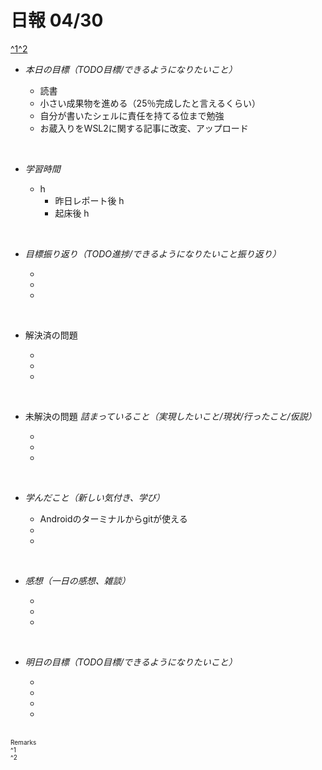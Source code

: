 # 日報 04/30
[^1](#remarks)[^2](#remarks)


- *本日の目標（TODO目標/できるようになりたいこと）*

  - 読書
  - 小さい成果物を進める（25％完成したと言えるくらい）
  - 自分が書いたシェルに責任を持てる位まで勉強
  - お蔵入りをWSL2に関する記事に改変、アップロード
  



<br>


- *学習時間*

  - h 
    - 昨日レポート後 h
    - 起床後 h


<br>


- *目標振り返り（TODO進捗/できるようになりたいこと振り返り）*

  - 
  - 
  - 


<br>


- 解決済の問題

  - 
  - 
  - 


<br>


- 未解決の問題 *詰まっていること（実現したいこと/現状/行ったこと/仮説）*

  - 
  - 
  - 


<br>


- *学んだこと（新しい気付き、学び）*

  - Androidのターミナルからgitが使える
  - 
  - 


<br>


- *感想（一日の感想、雑談）*

  - 
  - 
  - 


<br>


- *明日の目標（TODO目標/できるようになりたいこと）*

  - 
  - 
  - 
  - 
  

<!-- end -->

<br>


<span id="remarks" style="font-size:x-small">
  Remarks<br>
  ^1 <br>
  ^2 <br>
</span>


<br>

